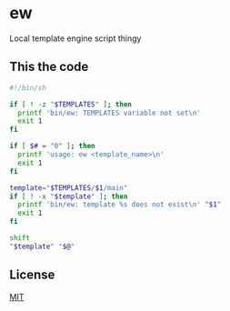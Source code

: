# ew
Local template engine script thingy

## This the code
```sh
#!/bin/sh

if [ ! -z "$TEMPLATES" ]; then
  printf 'bin/ew: TEMPLATES variable not set\n'
  exit 1
fi

if [ $# = "0" ]; then
  printf 'usage: ew <template_name>\n'
  exit 1
fi

template="$TEMPLATES/$1/main"
if [ ! -x "$template" ]; then
  printf 'bin/ew: template %s does not exist\n' "$1"
  exit 1
fi

shift
"$template" "$@"
```

## License
[MIT](https://tldrlegal.com/license/mit-license)
